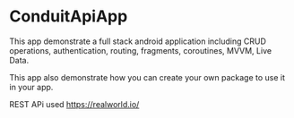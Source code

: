 # ConduitApiApp

This app demonstrate a full stack android application including CRUD operations, authentication, routing, fragments, coroutines, MVVM, Live Data.

This app also demonstrate how you can create your own package to use it in your app.



REST APi used https://realworld.io/
